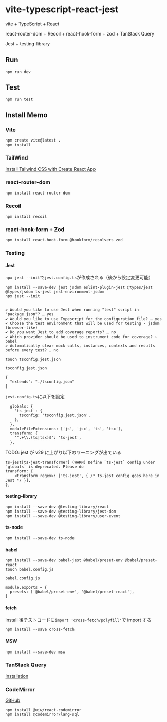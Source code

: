 # vite-typescript-react-jest

vite + TypeScript + React

react-router-dom + Recoil + react-hook-form + zod + TanStack Query

Jest + testing-library

## Run

```
npm run dev
```

## Test

```
npm run test
```

## Install Memo

### Vite

```
npm create vite@latest .
npm install
```

### TailWind

[Install Tailwind CSS with Create React App](https://tailwindcss.com/docs/guides/create-react-app)

### react-router-dom

```
npm install react-router-dom
```

### Recoil

```
npm install recoil
```

### react-hook-form + Zod

```
npm install react-hook-form @hookform/resolvers zod
```

### Testing

#### Jest

`npx jest --init`で`jest.config.ts`が作成される（後から設定変更可能）

```
npm install --save-dev jest jsdom eslint-plugin-jest @types/jest @types/jsdom ts-jest jest-environment-jsdom
npx jest --init


✔ Would you like to use Jest when running "test" script in "package.json"? … yes
✔ Would you like to use Typescript for the configuration file? … yes
✔ Choose the test environment that will be used for testing › jsdom (browser-like)
✔ Do you want Jest to add coverage reports? … no
✔ Which provider should be used to instrument code for coverage? › babel
✔ Automatically clear mock calls, instances, contexts and results before every test? … no
```

```
touch tsconfig.jest.json
```

`tsconfig.jest.json`

```
{
  "extends": "./tsconfig.json"
}
```

`jest.config.ts`に以下を設定

```
  globals: {
    'ts-jest': {
      tsconfig: 'tsconfig.jest.json',
    },
  },
  moduleFileExtensions: ['js', 'jsx', 'ts', 'tsx'],
  transform: {
    '^.+\\.(ts|tsx)$': 'ts-jest',
  },
```

TODO: jest が v29 に上がり以下のワーニングが出ている

```
ts-jest[ts-jest-transformer] (WARN) Define `ts-jest` config under `globals` is deprecated. Please do
transform: {
    <transform_regex>: ['ts-jest', { /* ts-jest config goes here in Jest */ }],
},
```

#### testing-library

```
npm install --save-dev @testing-library/react
npm install --save-dev @testing-library/jest-dom
npm install --save-dev @testing-library/user-event
```

#### ts-node

```
npm install --save-dev ts-node
```

#### babel

```
npm install --save-dev babel-jest @babel/preset-env @babel/preset-react
touch babel.config.js
```

`babel.config.js`

```
module.exports = {
  presets: ['@babel/preset-env', '@babel/preset-react'],
}
```

#### fetch

install 後テストコードに`import 'cross-fetch/polyfill'`で import する

```
npm install --save cross-fetch
```

#### MSW

```
npm install --save-dev msw
```

### TanStack Query

[Installation](https://tanstack.com/query/v4/docs/installation)

### CodeMirror

[GitHub](https://github.com/uiwjs/react-codemirror)

```
npm install @uiw/react-codemirror
npm install @codemirror/lang-sql
```
